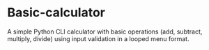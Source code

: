 # Basic-calculator
A simple Python CLI calculator with basic operations (add, subtract, multiply, divide) using input validation in a looped menu format.
